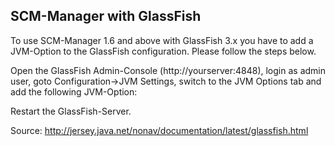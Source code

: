 SCM-Manager with GlassFish
--------------------------

To use SCM-Manager 1.6 and above with GlassFish 3.x you have to add a
JVM-Option to the GlassFish configuration. Please follow the steps
below.

Open the GlassFish Admin-Console (http://yourserver:4848), login as
admin user, goto Configuration-\>JVM Settings, switch to the JVM Options
tab and add the following JVM-Option:

Restart the GlassFish-Server.

Source:
<http://jersey.java.net/nonav/documentation/latest/glassfish.html>
